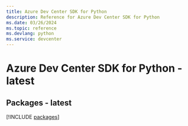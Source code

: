 ```yaml
---
title: Azure Dev Center SDK for Python
description: Reference for Azure Dev Center SDK for Python
ms.date: 03/26/2024
ms.topic: reference
ms.devlang: python
ms.service: devcenter
---
```

# Azure Dev Center SDK for Python - latest
## Packages - latest
[!INCLUDE [packages](dev-center-index.md)]